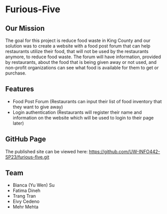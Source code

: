 #                                            Furious-Five

## Our Mission

The goal for this project is reduce food waste in King County and our solution was to create a website with a food post forum that can help restaurants utilize their food, that will not be used by the restaurants anymore, to reduce food waste. The forum will have information, provided by restaurants, about the food that is being given away or not used, and non-profit organizations can see what food is available for them to get or purchase. 

## Features

- Food Post Forum (Restaurants can input their list of food inventory that they want to give away)
- Login authentication (Restaurants will register their name and information on the website which will be used to login to their page later)

## GitHub Page

The published site can be viewed here: https://github.com/UW-INFO442-SP23/furious-five.git

## Team

- Bianca (Yu Wen) Su 
- Fatima Dineh
- Trang Tran
- Eivy Cedeno
- Mehr Mehta



